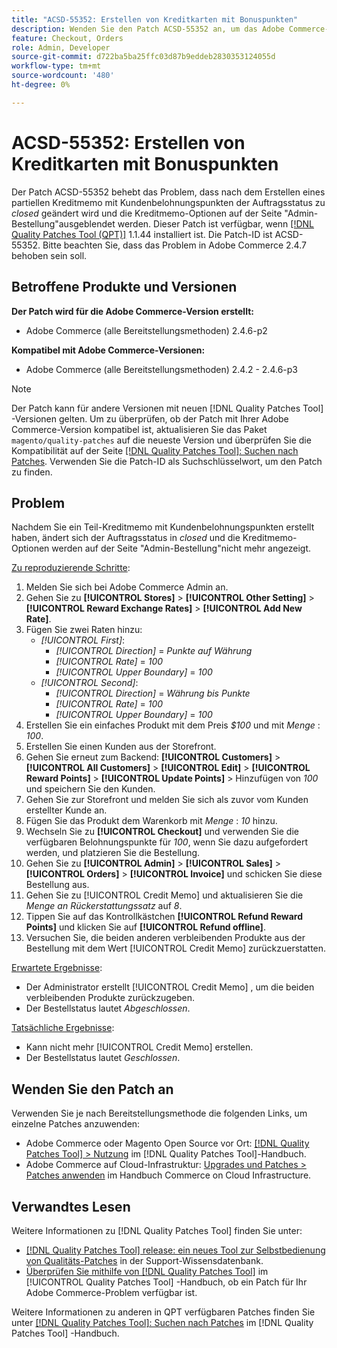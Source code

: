 ```yaml
---
title: "ACSD-55352: Erstellen von Kreditkarten mit Bonuspunkten"
description: Wenden Sie den Patch ACSD-55352 an, um das Adobe Commerce-Problem zu beheben, bei dem nach dem Erstellen eines partiellen Kreditmemo mit Kundenbelohnungspunkten der Auftragsstatus zu *geschlossen* geändert wird und die Kreditmemo-Optionen auf der Seite "Admin-Bestellung"nicht mehr angezeigt werden.
feature: Checkout, Orders
role: Admin, Developer
source-git-commit: d722ba5ba25ffc03d87b9eddeb2830353124055d
workflow-type: tm+mt
source-wordcount: '480'
ht-degree: 0%

---
```


# ACSD-55352: Erstellen von Kreditkarten mit Bonuspunkten

Der Patch ACSD-55352 behebt das Problem, dass nach dem Erstellen eines partiellen Kreditmemo mit Kundenbelohnungspunkten der Auftragsstatus zu *closed* geändert wird und die Kreditmemo-Optionen auf der Seite &quot;Admin-Bestellung&quot;ausgeblendet werden. Dieser Patch ist verfügbar, wenn [[!DNL Quality Patches Tool (QPT)]](https://experienceleague.adobe.com/en/docs/commerce-knowledge-base/kb/announcements/commerce-announcements/magento-quality-patches-released-new-tool-to-self-serve-quality-patches) 1.1.44 installiert ist. Die Patch-ID ist ACSD-55352. Bitte beachten Sie, dass das Problem in Adobe Commerce 2.4.7 behoben sein soll.

## Betroffene Produkte und Versionen

**Der Patch wird für die Adobe Commerce-Version erstellt:**

* Adobe Commerce (alle Bereitstellungsmethoden) 2.4.6-p2

**Kompatibel mit Adobe Commerce-Versionen:**

* Adobe Commerce (alle Bereitstellungsmethoden) 2.4.2 - 2.4.6-p3

>[!NOTE]
>
>Der Patch kann für andere Versionen mit neuen [!DNL Quality Patches Tool] -Versionen gelten. Um zu überprüfen, ob der Patch mit Ihrer Adobe Commerce-Version kompatibel ist, aktualisieren Sie das Paket `magento/quality-patches` auf die neueste Version und überprüfen Sie die Kompatibilität auf der Seite [[!DNL Quality Patches Tool]: Suchen nach Patches](https://experienceleague.adobe.com/tools/commerce-quality-patches/index.html). Verwenden Sie die Patch-ID als Suchschlüsselwort, um den Patch zu finden.

## Problem

Nachdem Sie ein Teil-Kreditmemo mit Kundenbelohnungspunkten erstellt haben, ändert sich der Auftragsstatus in *closed* und die Kreditmemo-Optionen werden auf der Seite &quot;Admin-Bestellung&quot;nicht mehr angezeigt.

<u>Zu reproduzierende Schritte</u>:

1. Melden Sie sich bei Adobe Commerce Admin an.
2. Gehen Sie zu **[!UICONTROL Stores]** > **[!UICONTROL Other Setting]** > **[!UICONTROL Reward Exchange Rates]** > **[!UICONTROL Add New Rate]**.
3. Fügen Sie zwei Raten hinzu:
   * *[!UICONTROL First]*:
      * *[!UICONTROL Direction]* = *Punkte auf Währung*
      * *[!UICONTROL Rate]* = *100*
      * *[!UICONTROL Upper Boundary]* = *100*
   * *[!UICONTROL Second]*:
      * *[!UICONTROL Direction]* = *Währung bis Punkte*
      * *[!UICONTROL Rate]* = *100*
      * *[!UICONTROL Upper Boundary]* = *100*
4. Erstellen Sie ein einfaches Produkt mit dem Preis *$100* und mit *Menge* : *100*.
5. Erstellen Sie einen Kunden aus der Storefront.
6. Gehen Sie erneut zum Backend: **[!UICONTROL Customers]** > **[!UICONTROL All Customers]** > **[!UICONTROL Edit]** > **[!UICONTROL Reward Points]** > **[!UICONTROL Update Points]** > Hinzufügen von *100* und speichern Sie den Kunden.
7. Gehen Sie zur Storefront und melden Sie sich als zuvor vom Kunden erstellter Kunde an.
8. Fügen Sie das Produkt dem Warenkorb mit *Menge* : *10* hinzu.
9. Wechseln Sie zu **[!UICONTROL Checkout]** und verwenden Sie die verfügbaren Belohnungspunkte für *100*, wenn Sie dazu aufgefordert werden, und platzieren Sie die Bestellung.
10. Gehen Sie zu **[!UICONTROL Admin]** > **[!UICONTROL Sales]** > **[!UICONTROL Orders]** > **[!UICONTROL Invoice]** und schicken Sie diese Bestellung aus.
11. Gehen Sie zu [!UICONTROL Credit Memo] und aktualisieren Sie die *Menge an Rückerstattungssatz* auf *8*.
12. Tippen Sie auf das Kontrollkästchen **[!UICONTROL Refund Reward Points]** und klicken Sie auf **[!UICONTROL Refund offline]**.
13. Versuchen Sie, die beiden anderen verbleibenden Produkte aus der Bestellung mit dem Wert [!UICONTROL Credit Memo] zurückzuerstatten.

<u>Erwartete Ergebnisse</u>:

* Der Administrator erstellt [!UICONTROL Credit Memo] , um die beiden verbleibenden Produkte zurückzugeben.
* Der Bestellstatus lautet *Abgeschlossen*.

<u>Tatsächliche Ergebnisse</u>:

* Kann nicht mehr [!UICONTROL Credit Memo] erstellen.
* Der Bestellstatus lautet *Geschlossen*.

## Wenden Sie den Patch an

Verwenden Sie je nach Bereitstellungsmethode die folgenden Links, um einzelne Patches anzuwenden:

* Adobe Commerce oder Magento Open Source vor Ort: [[!DNL Quality Patches Tool] > Nutzung](https://experienceleague.adobe.com/docs/commerce-operations/tools/quality-patches-tool/usage.html) im [!DNL Quality Patches Tool]-Handbuch.
* Adobe Commerce auf Cloud-Infrastruktur: [Upgrades und Patches > Patches anwenden](https://experienceleague.adobe.com/docs/commerce-cloud-service/user-guide/develop/upgrade/apply-patches.html) im Handbuch Commerce on Cloud Infrastructure.

## Verwandtes Lesen

Weitere Informationen zu [!DNL Quality Patches Tool] finden Sie unter:

* [[!DNL Quality Patches Tool] release: ein neues Tool zur Selbstbedienung von Qualitäts-Patches](https://experienceleague.adobe.com/en/docs/commerce-knowledge-base/kb/announcements/commerce-announcements/magento-quality-patches-released-new-tool-to-self-serve-quality-patches) in der Support-Wissensdatenbank.
* [Überprüfen Sie mithilfe von  [!DNL Quality Patches Tool]](/help/tools/quality-patches-tool/patches-available-in-qpt/check-patch-for-magento-issue-with-magento-quality-patches.md) im [!UICONTROL Quality Patches Tool] -Handbuch, ob ein Patch für Ihr Adobe Commerce-Problem verfügbar ist.


Weitere Informationen zu anderen in QPT verfügbaren Patches finden Sie unter [[!DNL Quality Patches Tool]: Suchen nach Patches](https://experienceleague.adobe.com/tools/commerce-quality-patches/index.html) im [!DNL Quality Patches Tool] -Handbuch.
